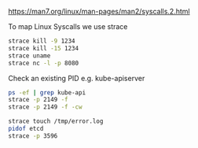 https://man7.org/linux/man-pages/man2/syscalls.2.html

To map Linux Syscalls we use strace

```bash
strace kill -9 1234
strace kill -15 1234
strace uname
strace nc -l -p 8080
```

Check an existing PID e.g. kube-apiserver

```bash
ps -ef | grep kube-api
strace -p 2149 -f
strace -p 2149 -f -cw
```

```bash
strace touch /tmp/error.log
pidof etcd
strace -p 3596
```
